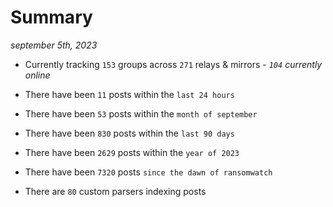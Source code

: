 
# Summary
_september 5th, 2023_

- Currently tracking `153` groups across `271` relays & mirrors - _`104` currently online_

- There have been `11` posts within the `last 24 hours`

- There have been `53` posts within the `month of september`

- There have been `830` posts within the `last 90 days`

- There have been `2629` posts within the `year of 2023`

- There have been `7320` posts `since the dawn of ransomwatch`

- There are `80` custom parsers indexing posts
